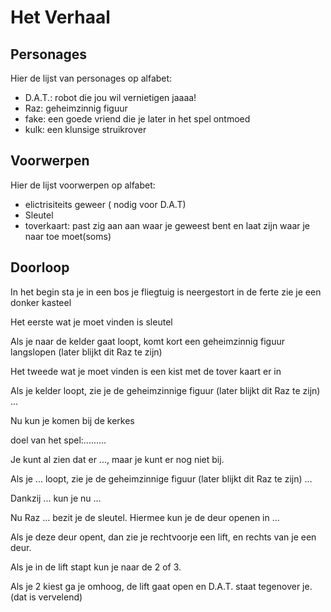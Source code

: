 # Het Verhaal

## Personages

Hier de lijst van personages op alfabet: 
 * D.A.T.: robot die jou wil vernietigen jaaaa!
 * Raz: geheimzinnig figuur
 * fake: een goede vriend die je later in het spel ontmoed 
 * kulk: een klunsige struikrover

## Voorwerpen

Hier de lijst voorwerpen op alfabet:
 * elictrisiteits geweer ( nodig voor D.A.T)
 * Sleutel
 * toverkaart: past zig aan aan waar je geweest bent en laat zijn waar je naar toe moet(soms)
## Doorloop

In het begin sta je in een bos je fliegtuig is neergestort in de ferte zie je een donker kasteel 


Het eerste wat je moet vinden is sleutel


Als je naar de kelder gaat loopt, komt kort een geheimzinnig figuur langslopen (later blijkt
dit Raz te zijn)

Het tweede wat je moet vinden is een kist met de tover kaart er in




Als je kelder loopt, zie je de geheimzinnige figuur (later blijkt
dit Raz te zijn) ...


Nu kun je komen bij de kerkes

doel van het spel:.........



Je kunt al zien dat er ..., maar je kunt er nog niet bij.


Als je ... loopt, zie je de geheimzinnige figuur (later blijkt
dit Raz te zijn) ...


Dankzij ... kun je nu ...


Nu Raz ... bezit je de sleutel. Hiermee kun je de deur openen in ...


Als je deze deur opent, dan zie je rechtvoorje een lift, en rechts van je een  deur.

Als je in de lift stapt kun je naar de 2 of 3.

Als je 2 kiest ga je omhoog, de lift gaat open en D.A.T. staat tegenover je.(dat is vervelend)




